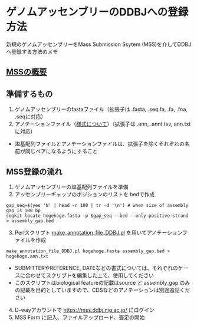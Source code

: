# ゲノムアッセンブリーのDDBJへの登録方法

新規のゲノムアッセンブリーをMass Submission Ssytem (MSS)を介してDDBJへ登録する方法のメモ

## [MSSの概要](https://www.ddbj.nig.ac.jp/ddbj/mss.html)

## 準備するもの
1. ゲノムアッセンブリーのfastaファイル（拡張子は .fasta, .seq.fa, .fa, .fna, .seqに対応）
2. アノテーションファイル（[様式について](https://www.ddbj.nig.ac.jp/ddbj/file-format.html#annotation)）（拡張子は .ann, .annt.tsv, ann.txtに対応)
* 塩基配列ファイルとアノテーションファイルは、拡張子を除くそれぞれの名前が同じペアになるようにすること

## MSS登録の流れ
1. ゲノムアッセンブリーの塩基配列ファイルを準備
2. アッセンブリーギャップのポジションのリストを bedで作成
```
gap_seq=$(yes 'N' | head -n 100 | tr -d '\n') # when size of assembly gap is 100 bp
seqkit locate hogehoge.fasta -p $gap_seq --bed --only-positive-strand > assembly_gap.bed
```
3. Perlスクリプト [make_annotation_file_DDBJ.pl](make_annotation_file_DDBJ.pl) を用いてアノテーションファイルを作成
```
make_annotation_file_DDBJ.pl hogehoge.fasta assembly_gap.bed > hogehoge.ann.txt
```
* SUBMITTERやREFERENCE, DATEなどの書式については、それぞれのケースに合わせてスクリプトを編集した上で、使用してください
* このスクリプトはbiological featureの記載はsource と assembly_gap のみの記載を目的としていますので、CDSなどのアノテーションは別途追記ください
4. D-wayアカウントで https://mss.ddbj.nig.ac.jp/ にログイン
5. MSS Form に記入、ファイルアップロード、査定の開始
